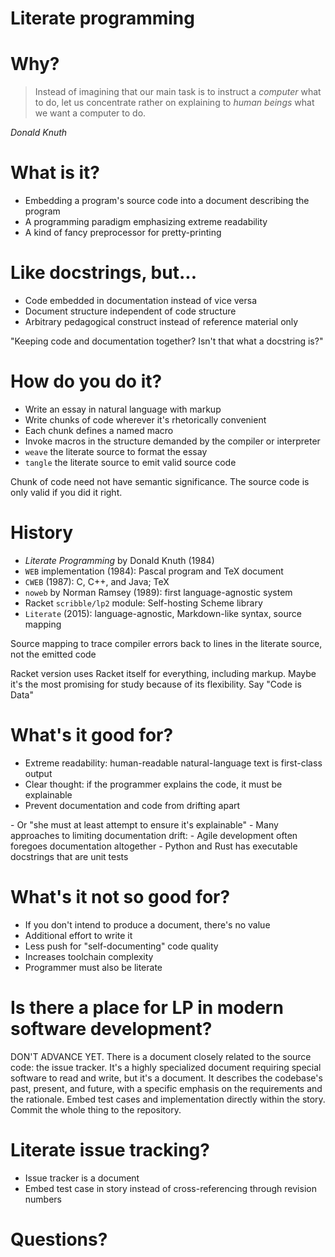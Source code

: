 # Literate programming

# Why?

> Instead of imagining that our main task is to instruct a _computer_ what to do,
> let us concentrate rather on explaining to _human beings_ what we want a computer to do.
>
<cite>Donald Knuth</cite>

# What is it?

- Embedding a program's source code into a document describing the program
- A programming paradigm emphasizing extreme readability
- A kind of fancy preprocessor for pretty-printing

# Like docstrings, but...

- Code embedded in documentation instead of vice versa
- Document structure independent of code structure
- Arbitrary pedagogical construct instead of reference material only

<div class="notes">
  "Keeping code and documentation together? Isn't that what a docstring is?"
</div>

# How do you do it?

- Write an essay in natural language with markup
- Write chunks of code wherever it's rhetorically convenient
- Each chunk defines a named macro
- Invoke macros in the structure demanded by the compiler or interpreter
- `weave` the literate source to format the essay
- `tangle` the literate source to emit valid source code

<div class="notes">
  Chunk of code need not have semantic significance.
The source code is only valid if you did it right.
</div>

# History

- _Literate Programming_ by Donald Knuth (1984)
- `WEB` implementation (1984): Pascal program and TeX document
- `CWEB` (1987):  C, C++, and Java; TeX
- `noweb` by Norman Ramsey (1989): first language-agnostic system
- Racket `scribble/lp2` module: Self-hosting Scheme library
- `Literate` (2015): language-agnostic, Markdown-like syntax, source mapping

<div class="notes">
  Source mapping to trace compiler errors back to lines in the literate source, not the emitted code

  Racket version uses Racket itself for everything, including markup. Maybe it's the most promising for study because of its flexibility. Say "Code is Data"
</div>

# What's it good for?

- Extreme readability: human-readable natural-language text is first-class output
- Clear thought: if the programmer explains the code, it must be explainable
- Prevent documentation and code from drifting apart

<div class="notes">
  - Or "she must at least attempt to ensure it's explainable"
  - Many approaches to limiting documentation drift:
    - Agile development often foregoes documentation altogether
    - Python and Rust has executable docstrings that are unit tests
</div>

# What's it not so good for?

- If you don't intend to produce a document, there's no value
- Additional effort to write it
- Less push for "self-documenting" code quality
- Increases toolchain complexity
- Programmer must also be literate

# Is there a place for LP in modern software development?

<div class="notes">
DON'T ADVANCE YET.
There is a document closely related to the source code: the issue tracker.
It's a highly specialized document requiring special software to read and write, but it's a document.
It describes the codebase's past, present, and future, with a specific emphasis on the requirements and the rationale.
Embed test cases and implementation directly within the story.
Commit the whole thing to the repository.
</div>

# Literate issue tracking?

- Issue tracker is a document
- Embed test case in story instead of cross-referencing through revision numbers

# Questions?
